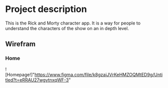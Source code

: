 # Project description

This is the Rick and Morty character app. It is a way for people to understand the characters of the show on an in depth level. 

## Wirefram


### Home 

![Homepage!]"https://www.figma.com/file/k8gzaiJVrKeHMZOQMtED9g/Untitled?t=eRRAU27wgytnxqWF-3"


